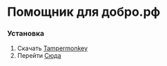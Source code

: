 # Помощник для добро.рф

### Установка
1) Скачать [Tampermonkey](https://www.tampermonkey.net/)
2) Перейти [Сюда](https://raw.githubusercontent.com/gbsyi/dobro-helper/refs/heads/master/dist/dobro-helper.user.js)
